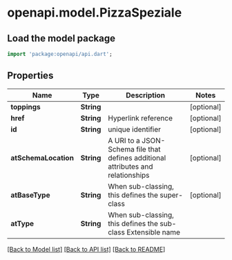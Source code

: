# openapi.model.PizzaSpeziale

## Load the model package
```dart
import 'package:openapi/api.dart';
```

## Properties
Name | Type | Description | Notes
------------ | ------------- | ------------- | -------------
**toppings** | **String** |  | [optional] 
**href** | **String** | Hyperlink reference | [optional] 
**id** | **String** | unique identifier | [optional] 
**atSchemaLocation** | **String** | A URI to a JSON-Schema file that defines additional attributes and relationships | [optional] 
**atBaseType** | **String** | When sub-classing, this defines the super-class | [optional] 
**atType** | **String** | When sub-classing, this defines the sub-class Extensible name | 

[[Back to Model list]](../README.md#documentation-for-models) [[Back to API list]](../README.md#documentation-for-api-endpoints) [[Back to README]](../README.md)


